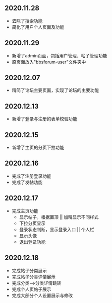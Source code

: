 ## 2020.11.28 

* 去除了搜索功能
* 简化了用户个人页面及功能

## 2020.11.29

* 新增了admin页面，包括用户管理、帖子管理功能
* 原页面放入"bbsforum-user"文件夹中

## 2020.12.07

* 精简了论坛主要页面，实现了论坛的主要功能

## 2020.12.13

* 新增了登录与注册的表单校验功能

## 2020.12.15

* 新增了主页的分页下拉功能

## 2020.12.16

* 完成了注册登录功能
* 完成了发帖功能

## 2020.12.17

* 完成主页功能
  * 显示帖子，根据置顶 || 加精显示不同样式
  * 下拉分页显示
  * 登录状态判断，显示登录入口 || 个人栏
  * 显示头像
  * 退出登录功能

## 2020.12.18

* 完成帖子分类展示
* 完成帖子分类详情展示
* 完成分类-->分类详情跳转
* 完成个人页帖子展示
* 完成大部分个人设置展示与修改